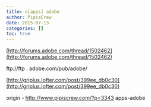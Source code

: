 ```yaml
---
title: o[apps] adobe
author: PipisCrew
date: 2015-07-13
categories: []
toc: true
---
```


[http://forums.adobe.com/thread/1502462](http://forums.adobe.com/thread/1502462)

ftp://ftp . adobe.com/pub/adobe/

[http://griplus.lofter.com/post/399ee_db0c30](http://griplus.lofter.com/post/399ee_db0c30)

origin - http://www.pipiscrew.com/?p=3343 apps-adobe